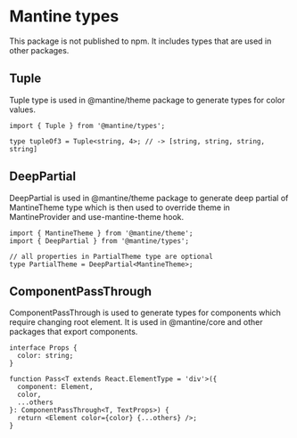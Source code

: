 # Mantine types

This package is not published to npm. It includes types that are used in other packages.

## Tuple

Tuple type is used in @mantine/theme package to generate types for color values.

```tsx
import { Tuple } from '@mantine/types';

type tupleOf3 = Tuple<string, 4>; // -> [string, string, string, string]
```

## DeepPartial

DeepPartial is used in @mantine/theme package to generate deep partial of MantineTheme type which is then used to override theme in MantineProvider and use-mantine-theme hook.

```tsx
import { MantineTheme } from '@mantine/theme';
import { DeepPartial } from '@mantine/types';

// all properties in PartialTheme type are optional
type PartialTheme = DeepPartial<MantineTheme>;
```

## ComponentPassThrough

ComponentPassThrough is used to generate types for components which require changing root element. It is used in @mantine/core and other packages that export components.

```tsx
interface Props {
  color: string;
}

function Pass<T extends React.ElementType = 'div'>({
  component: Element,
  color,
  ...others
}: ComponentPassThrough<T, TextProps>) {
  return <Element color={color} {...others} />;
}
```
